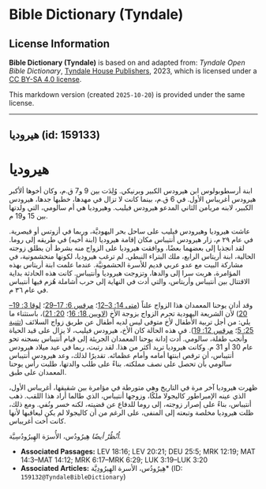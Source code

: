 # Bible Dictionary (Tyndale)

## License Information

**Bible Dictionary (Tyndale)** is based on and adapted from: _Tyndale Open Bible Dictionary_, [Tyndale House Publishers](https://tyndaleopenresources.com/), 2023, which is licensed under a [CC BY-SA 4.0 license](https://creativecommons.org/licenses/by-sa/4.0/legalcode.en).

This markdown version (created `2025-10-20`) is provided under the same license.



--------------------------------

## هيروديا (id: 159133)

هيروديا
=======

ابنة أرسطوبولوس ابن هيرودس الكبير وبرنيكي. وُلِدَت بين 9 و7 ق.م، وكان أخوها ألأكبر هيرودس أغريباس الأول. في 6 ق.م، بينما كانت لا تزال في مهدها، خطبها جدها، هيرودس الكبير، لابنه مريامن الثاني المدعو هيرودس فيليب. وهيروديا هي أم سالومي، التي ولدتها بين 15 و19 م.

عاشت هيروديا وهيرودس فيليب على ساحل بحر اليهوديَّة، وربما في أزوتس أو قيصرية. في عام ٢٩ م، زار هيرودس أنتيباس مكان إقامة هيروديا (ابنة أخيه) في طريقه إلى روما. لقد انجذبا إلى بعضهما بعضًا، ووافقت هيروديا على الزواج منه بشرط أن يطلق زوجته الحالية، ابنة أريتاس الرابع، ملك البتراء النبطي. لم ترغب هيروديا، لكونها منحشمونية، في مشاركة البيت مع عدو عربي قديم للأسرة الحشمونيَّة. عندما علمت ابنة أريتاس بهذه المؤامرة، هربت سرا إلى والدها، وتزوجت هيروديا وأنتيباس. كانت هذه الحادثة بداية الاقتتال بين أنتيباس وأريتاس، والتي أدت في النهاية إلى حرب أشاملة هُزم فيها أنتيباس في عام ٣٦ م.

وقد أدان يوحنا المعمدان هذا الزواج علناً ([متى 14: 3–12](https://ref.ly/Matt14:3-Matt14:12)؛ [مرقس 6: 17–29](https://ref.ly/Mark6:17-Mark6:29)؛ [لوقا 3: 19–20](https://ref.ly/Luke3:19-Luke3:20)) لأن الشريعة اليهودية تحرم الزواج بزوجة الأخ ([لاويين 18: 16](https://ref.ly/Lev18:16)؛ [20: 21](https://ref.ly/Lev20:21))، باستثناء ما يلي: من أجل تربية الأطفال لأخ متوفى ليس لديه أطفال عن طريق زواج السلائف ([تثنية 25: 5](https://ref.ly/Deut25:5)؛ [مرقس 12: 19](https://ref.ly/Mark12:19)). في هذه الحالة كان الأخ، هيرودس فيليب، لا يزال على قيد الحياة وأنجب طفلة، سالومي. أدت إدانة يوحنا المعمدان الجريئة إلى قيام أنتيباس بسجنه تحو عام 30 أو 31 م. وكانت هيروديا تريد أكثر من هذا. لقد رتبت، ربما في عيد ميلاد هيرودس أنتيباس، أن ترقص ابنتها أمامه وأمام عظمائه. تقديرًا لذلك، وعد هيرودس أنتيباس سالومي بأن تحصل على نصف مملكته. بناءً على طلب والدتها، طلبت رأس يوحنا المعمدان على طبق.

ظهرت هيروديا آخر مرة في التاريخ وهي متورطة في مؤامرة بين شقيقها، أغريباس الأول، الذي عينه الإمبراطور كاليجولا ملكًا، وزوجها أنتيباس، الذي طالما أراد هذا اللقب. ذهب أنتيباس، بناءً على إصرار زوجته، إلى روما للدفاع عن قضيته، لكنه خسر ونُفي. ومع ذلك، ظلت هيروديا مخلصة وتبعته إلى المنفى، على الرغم من أن كاليجولا لم يكن ليعاقبها لأنها كانت أخت أغريباس.

*اُنْظُرْ أيضًا* هِيرُودُس، الأُسرَة الهِيرُودُسِيَّة.

* **Associated Passages:** LEV 18:16; LEV 20:21; DEU 25:5; MRK 12:19; MAT 14:3–MAT 14:12; MRK 6:17–MRK 6:29; LUK 3:19–LUK 3:20
* **Associated Articles:** هِيرُودُس، الأسرة الهِيرُودِيَّة* (ID: `159132@TyndaleBibleDictionary`)


